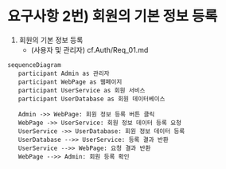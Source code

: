 # 요구사항 2번) 회원의 기본 정보 등록

1. 회원의 기본 정보 등록
   - (사용자 및 관리자) cf.Auth/Req_01.md

```mermaid
sequenceDiagram
   participant Admin as 관리자
   participant WebPage as 웹페이지
   participant UserService as 회원 서비스
   participant UserDatabase as 회원 데이터베이스

   Admin ->> WebPage: 회원 정보 등록 버튼 클릭
   WebPage ->> UserService: 회원 정보 데이터 등록 요청
   UserService ->> UserDatabase: 회원 정보 데이터 등록
   UserDatabase -->> UserService: 등록 결과 반환
   UserService -->> WebPage: 요청 결과 반환
   WebPage -->> Admin: 회원 등록 확인
```